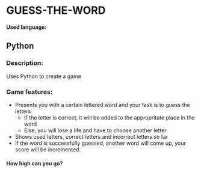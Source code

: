 # GUESS-THE-WORD
**Used language:**
## Python
### Description:
Uses Python to create a game

### Game features:
* Presents you with a certain lettered word and your task is to guess the letters
  * If the letter is correct, it will be added to the appropritate place in the word
  * Else, you will lose a life and have to choose another letter
* Shows used letters, correct letters and incorrect letters so far
* If the word is successfully guessed, another word will come up, your score will be incremented.

#### How high can you go?

